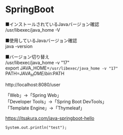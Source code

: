 # SpringBoot<br>

■インストールされているJavaバージョン確認<br>
/usr/libexec/java_home -V<br>

■使用しているJavaバージョン確認<br>
java -version<br>

■バージョン切り替え<br>
/usr/libexec/java_home -v "17"<br>
export JAVA_HOME=`/usr/libexec/java_home -v "17"`<br>
PATH=$JAVA_HOME/bin:$PATH<br>

http://localhost:8080/user<br>

「Web」→「Spring Web」<br>
「Developer Tools」→「Spring Boot DevTools」<br>
「Template Engine」→「Thymeleaf」<br>

https://itsakura.com/java-springboot-hello<br>

```
System.out.println("test");
```